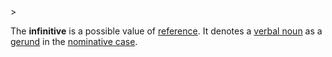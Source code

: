 <!-- markdownlint-disable MD041 -->>
The **infinitive** is a possible value of [reference](actum.md). It denotes a [verbal noun](nomen.md) as a [gerund](gerundium.md) in the [nominative case](nominativus.md).
